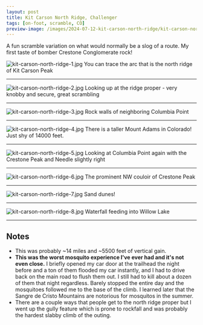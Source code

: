 ```yaml
---
layout: post
title: Kit Carson North Ridge, Challenger
tags: [on-foot, scramble, CO]
preview-image: /images/2024-07-12-kit-carson-north-ridge/kit-carson-north-ridge-1.jpg
---
```


A fun scramble variation on what would normally be a slog of a route.
My first taste of bomber Crestone Conglomerate rock!

<!--more-->

![kit-carson-north-ridge-1.jpg](/images/2024-07-12-kit-carson-north-ridge/kit-carson-north-ridge-1.jpg)
You can trace the arc that is the north ridge of Kit Carson Peak

---

![kit-carson-north-ridge-2.jpg](/images/2024-07-12-kit-carson-north-ridge/kit-carson-north-ridge-2.jpg)
Looking up at the ridge proper - very knobby and secure, great scrambling

---

![kit-carson-north-ridge-3.jpg](/images/2024-07-12-kit-carson-north-ridge/kit-carson-north-ridge-3.jpg)
Rock walls of neighboring Columbia Point

---

![kit-carson-north-ridge-4.jpg](/images/2024-07-12-kit-carson-north-ridge/kit-carson-north-ridge-4.jpg)
There is a taller Mount Adams in Colorado! Just shy of 14000 feet.

---

![kit-carson-north-ridge-5.jpg](/images/2024-07-12-kit-carson-north-ridge/kit-carson-north-ridge-5.jpg)
Looking at Columbia Point again with the Crestone Peak and Needle slightly right

---

![kit-carson-north-ridge-6.jpg](/images/2024-07-12-kit-carson-north-ridge/kit-carson-north-ridge-6.jpg)
The prominent NW couloir of Crestone Peak

---

![kit-carson-north-ridge-7.jpg](/images/2024-07-12-kit-carson-north-ridge/kit-carson-north-ridge-7.jpg)
Sand dunes!

---

![kit-carson-north-ridge-8.jpg](/images/2024-07-12-kit-carson-north-ridge/kit-carson-north-ridge-8.jpg)
Waterfall feeding into Willow Lake

---

## Notes
* This was probably ~14 miles and ~5500 feet of vertical gain.
* **This was the worst mosquito experience I've ever had and it's not even close.** I briefly opened my car door at the trailhead the night before and a ton of them flooded my car instantly, and I had to drive back on the main road to flush them out. I still had to kill about a dozen of them that night regardless. Barely stopped the entire day and the mosquitoes followed me to the base of the climb. I learned later that the Sangre de Cristo Mountains are notorious for mosquitos in the summer.
* There are a couple ways that people get to the north ridge proper but I went up the gully feature which is prone to rockfall and was probably the hardest slabby climb of the outing.
